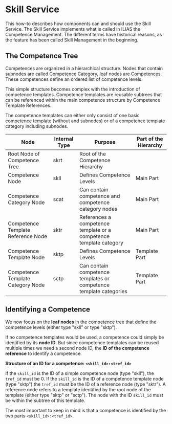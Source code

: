 # Skill Service

This how-to describes how components can and should use the Skill Service. The Skill Service implements what is called in ILIAS the Competence Management. The different terms have historical reasons, as the feature has been called Skill Management in the beginning.

## The Competence Tree

Competences are organized in a hierarchical structure. Nodes that contain subnodes are called Competence Category, leaf nodes are Competences. These competences define an ordered list of competence levels.
 
This simple structure becomes complex with the introduction of competence templates. Competence templates are reusable subtrees that can be referenced within the main competence structure by Competence Template References.
 
The competence templates can either only consist of one basic competence template (without and subnodes) or of a competence template category including subnodes.

| Node | Internal Type | Purpose | Part of the Hierarchy |
| ---- | ---- | ---- | ---- |
| Root Node of Competence Tree | skrt | Root of the Competence Hierarchy |  |
| Competence Node | skll | Defines Competence Levels | Main Part |
| Competence Category Node | scat | Can contain competence and competence category nodes | Main Part |
| Competence Template Reference Node | sktr | References a competence template or a competence template category | Main Part |
| Competence Template Node | sktp | Defines Competence Levels | Template Part |
| Competence Template Category Node | sctp | Can contain competence templates or competence template categories | Template Part |

## Identifying a Competence

We now focus on the **leaf nodes** in the competence tree that define the competence levels (either type "skll" or type "sktp").
 
If no competence templates would be used, a competence could simply be identified by its **node ID**. But since competence templates can be reused multiple times we need a second node ID, the **ID of the competence reference** to identify a competence.
 
**Structure of an ID for a competence: `<skill_id>:<tref_id>`**
 
If the `skill_id` is the ID of a simple competence node (type "skll"), the `tref_id` must be 0. If the `skill_id` is the ID of a competence template node (type "sktp") the `tref_id` must be the ID of a reference node (type "sktr"). A reference node refers to a template identified by the root node of the template (either type "sktp" or "sctp"). The node with the ID `skill_id` must be within the subtree of this template.
 
The most important to keep in mind is that a competence is identified by the two parts `<skill_id>:<tref_id>`.